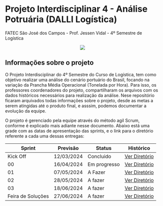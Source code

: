 # Projeto Interdisciplinar 4 - Análise Potruária (DALLI Logística)
FATEC São José dos Campos - Prof. Jessen Vidal - 4º Semestre de Logística

<p align="center">
 <img src="https://i.imgur.com/WgfLsIZ.png"/>
</p>

## Informações sobre o projeto
O Projeto Interdisciplinar do 4º Semestre do Curso de Logística, tem como objetivo realizar uma análise do cenário portuário do Brasil, focando na variação da Prancha Média Operacional (Tonelada por Hora). Para isso, os professores coordenadores do projeto, compartilharam os arquivos com os dados históricos necessários para realização da análise. Nese repositório ficaram arquivados todas informações sobre o projeto, desde as metas a serem atingidas até o produto final, e asssim, podemos documentar a evolução da equipe.
<p>O projeto é gerenciado pela equipe através do método agil Scrum, conforme é explicado mais adiante nesse documento. Abaixo está uma grade com as datas de apresentação das sprints, e o link para o diretório referente a cada uma dessas entregas:</p>

Sprint | Previsão | Status| Histórico|
|------|--------|------|--------|
|Kick Off | 12/03/2024 | Concluido| [Ver Diretório](link) | 
|00 | 16/04/2024 | Em progresso| [Ver Diretório](link) | 
|01|  07/05/2024 | A Fazer |[Ver Diretório](link) | 
|02| 28/05/2024 | A fazer|[Ver Diretório](link) | 
|03| 18/06/2024 | A fazer |[Ver Diretório](link)  | 
|Feira de Soluções| 27/06/2024 |A fazer |[Ver Diretório](link) | 
